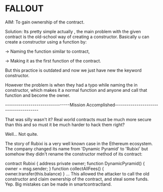 # FALLOUT 


AIM: To gain ownership of the contract.

Solution: Its pretty simple actually , the main problem with the given contract is the old-school way of creating a constructor.
Basically u can create a constructor using a function by:

-> Naming the function similar to contract,

-> Making it as the first function of the contract.



But this practice is outdated and now we just have new the keyword constructor.



However the problem is when they had a typo while naming the in constructor, which makes it a normal function and anyone and call that function and become the owner.



---------------------------------Mission Accomplished---------------------------------------


That was silly wasn't it? Real world contracts must be much more secure than this and so must it be much harder to hack them right?

Well... Not quite.

The story of Rubixi is a very well known case in the Ethereum ecosystem. The company changed its name from 'Dynamic Pyramid' to 'Rubixi' but somehow they didn't rename the constructor method of its contract:

contract Rubixi {
  address private owner;
  function DynamicPyramid() { owner = msg.sender; }
  function collectAllFees() { owner.transfer(this.balance) }
  ...
This allowed the attacker to call the old constructor and claim ownership of the contract, and steal some funds. Yep. Big mistakes can be made in smartcontractland.



